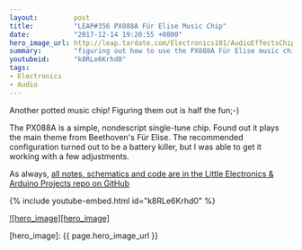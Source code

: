 ```yaml
---
layout:         post
title:          "LEAP#356 PX088A Für Elise Music Chip"
date:           "2017-12-14 19:20:55 +0800"
hero_image_url: http://leap.tardate.com/Electronics101/AudioEffectsChips/PX088A/assets/PX088A_build.jpg
summary:        "figuring out how to use the PX088A Für Elise music chip"
youtubeid:      "k8RLe6Krhd0"
tags:
- Electronics
- Audio
---
```


Another potted music chip! Figuring them out is half the fun;-)

The PX088A is a simple, nondescript single-tune chip. Found out it plays the main theme from Beethoven's Für Elise.
The recommended configuration turned out to be a battery killer, but I was able to get it working with a few adjustments.

As always, [all notes, schematics and code are in the Little Electronics & Arduino Projects repo on GitHub][project]

{% include youtube-embed.html id="k8RLe6Krhd0" %}

[![hero_image][hero_image]][project]

[leap]: http://leap.tardate.com
[project]: https://github.com/tardate/LittleArduinoProjects/tree/master/Electronics101/AudioEffectsChips/PX088A
[hero_image]: {{ page.hero_image_url }}
